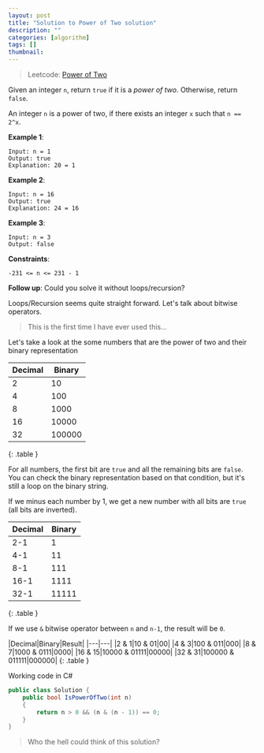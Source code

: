 ```yaml
---
layout: post
title: "Solution to Power of Two solution"
description: ""
categories: [algorithm]
tags: []
thumbnail: 
---
```


> Leetcode: [Power of Two](https://leetcode.com/problems/power-of-two/)

Given an integer `n`, return `true` if it is a *power of two*. Otherwise, return `false`.

An integer `n` is a power of two, if there exists an integer `x` such that `n == 2^x`.

**Example 1**:
```
Input: n = 1
Output: true
Explanation: 20 = 1
```

**Example 2**:
```
Input: n = 16
Output: true
Explanation: 24 = 16
```

**Example 3**:
```
Input: n = 3
Output: false
```

**Constraints**:
```
-231 <= n <= 231 - 1
```

**Follow up**: Could you solve it without loops/recursion?

<!-- more -->

Loops/Recursion seems quite straight forward. Let's talk about bitwise operators.

> This is the first time I have ever used this...

Let's take a look at the some numbers that are the power of two and their binary representation

|Decimal|Binary|
|---|---|
|2|10|
|4|100|
|8|1000|
|16|10000|
|32|100000|
{: .table }

For all numbers, the first bit are `true` and all the remaining bits are `false`. You can check the
binary representation based on that condition, but it's still a loop on the binary string.

If we minus each number by 1, we get a new number with all bits are `true` (all bits are inverted).

|Decimal|Binary|
|---|---|
|2-1|1|
|4-1|11|
|8-1|111|
|16-1|1111|
|32-1|11111|
{: .table }

If we use `&` bitwise operator between `n` and `n-1`, the result will be `0`.

|Decimal|Binary|Result|
|---|---|
|2 & 1|10 & 01|00|
|4 & 3|100 & 011|000|
|8 & 7|1000 & 0111|0000|
|16 & 15|10000 & 01111|00000|
|32 & 31|100000 & 011111|000000|
{: .table }

Working code in C#

```csharp
public class Solution {
    public bool IsPowerOfTwo(int n)
    {
        return n > 0 && (n & (n - 1)) == 0;
    }
}
```

> Who the hell could think of this solution?
